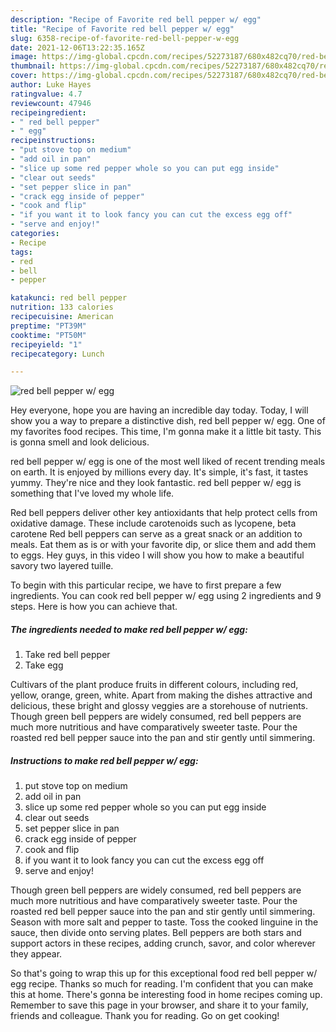 ```yaml
---
description: "Recipe of Favorite red bell pepper w/ egg"
title: "Recipe of Favorite red bell pepper w/ egg"
slug: 6358-recipe-of-favorite-red-bell-pepper-w-egg
date: 2021-12-06T13:22:35.165Z
image: https://img-global.cpcdn.com/recipes/52273187/680x482cq70/red-bell-pepper-w-egg-recipe-main-photo.jpg
thumbnail: https://img-global.cpcdn.com/recipes/52273187/680x482cq70/red-bell-pepper-w-egg-recipe-main-photo.jpg
cover: https://img-global.cpcdn.com/recipes/52273187/680x482cq70/red-bell-pepper-w-egg-recipe-main-photo.jpg
author: Luke Hayes
ratingvalue: 4.7
reviewcount: 47946
recipeingredient:
- " red bell pepper"
- " egg"
recipeinstructions:
- "put stove top on medium"
- "add oil in pan"
- "slice up some red pepper whole so you can put egg inside"
- "clear out seeds"
- "set pepper slice in pan"
- "crack egg inside of pepper"
- "cook and flip"
- "if you want it to look fancy you can cut the excess egg off"
- "serve and enjoy!"
categories:
- Recipe
tags:
- red
- bell
- pepper

katakunci: red bell pepper 
nutrition: 133 calories
recipecuisine: American
preptime: "PT39M"
cooktime: "PT50M"
recipeyield: "1"
recipecategory: Lunch

---
```



![red bell pepper w/ egg](https://img-global.cpcdn.com/recipes/52273187/680x482cq70/red-bell-pepper-w-egg-recipe-main-photo.jpg)

Hey everyone, hope you are having an incredible day today. Today, I will show you a way to prepare a distinctive dish, red bell pepper w/ egg. One of my favorites food recipes. This time, I'm gonna make it a little bit tasty. This is gonna smell and look delicious.

red bell pepper w/ egg is one of the most well liked of recent trending meals on earth. It is enjoyed by millions every day. It's simple, it's fast, it tastes yummy. They're nice and they look fantastic. red bell pepper w/ egg is something that I've loved my whole life.

Red bell peppers deliver other key antioxidants that help protect cells from oxidative damage. These include carotenoids such as lycopene, beta carotene Red bell peppers can serve as a great snack or an addition to meals. Eat them as is or with your favorite dip, or slice them and add them to eggs. Hey guys, in this video I will show you how to make a beautiful savory two layered tuille.


To begin with this particular recipe, we have to first prepare a few ingredients. You can cook red bell pepper w/ egg using 2 ingredients and 9 steps. Here is how you can achieve that.

<!--inarticleads1-->

##### The ingredients needed to make red bell pepper w/ egg:

1. Take  red bell pepper
1. Take  egg


Cultivars of the plant produce fruits in different colours, including red, yellow, orange, green, white. Apart from making the dishes attractive and delicious, these bright and glossy veggies are a storehouse of nutrients. Though green bell peppers are widely consumed, red bell peppers are much more nutritious and have comparatively sweeter taste. Pour the roasted red bell pepper sauce into the pan and stir gently until simmering. 

<!--inarticleads2-->

##### Instructions to make red bell pepper w/ egg:

1. put stove top on medium
1. add oil in pan
1. slice up some red pepper whole so you can put egg inside
1. clear out seeds
1. set pepper slice in pan
1. crack egg inside of pepper
1. cook and flip
1. if you want it to look fancy you can cut the excess egg off
1. serve and enjoy!


Though green bell peppers are widely consumed, red bell peppers are much more nutritious and have comparatively sweeter taste. Pour the roasted red bell pepper sauce into the pan and stir gently until simmering. Season with more salt and pepper to taste. Toss the cooked linguine in the sauce, then divide onto serving plates. Bell peppers are both stars and support actors in these recipes, adding crunch, savor, and color wherever they appear. 

So that's going to wrap this up for this exceptional food red bell pepper w/ egg recipe. Thanks so much for reading. I'm confident that you can make this at home. There's gonna be interesting food in home recipes coming up. Remember to save this page in your browser, and share it to your family, friends and colleague. Thank you for reading. Go on get cooking!
